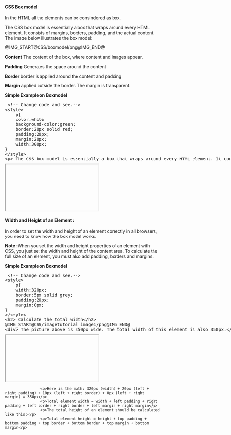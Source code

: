 <h4 >CSS Box model :</h4>
<p>In the HTML all the elements can be consindered as box.</p>
<p>The CSS box model is essentially a box that wraps around every HTML element. It consists of margins, borders, padding, and the actual content. The image below illustrates the box model:</p>
	@IMG_START@CSS/boxmodel/png@IMG_END@
<p><b>Content</b> The content of the box, where content and images appear.</p>
<p><b>Padding</b> Generates the space around the content</p>
<p><b>Border</b> border is applied around the content and padding</p>
<p><b>Margin</b> applied outside the border. The margin is transparent.</p>
<p><b>Simple Example on Boxmodel</b></p>
<section>  
<div ui-ace ="{useWrapMode: 'true', showGutter : 'true', theme:'monokai', mode: 'html', previewId:'preview1',
	onLoad: htmlcssjsContentOnLoaded,
	rendererOptions: { fontSize: 16 },
	advanced: { highlightActiveLine: true}
}" style="min-height:200px;"><xmp> <!-- Change code and see.-->
<style>
	p{
	color:white
	background-color:green;
	border:20px solid red;
	padding:20px;
	margin:20px;
	width:300px;
}
</style>
<p> The CSS box model is essentially a box that wraps around every HTML element. It consists of: borders, padding, margins, and the actual content.</p>
</xmp>
</div>
<div>
	<iframe id="preview1"></iframe>
</div>
</section>	
		
<h4 >Width and Height of an Element :</h4>
<p>In order to set the width and height of an element correctly in all browsers, you need to know how the box model works.</p>
<p><b>Note :</b>When you set the width and height properties of an element with CSS, you just set the width and height of the content area. To calculate the full size of an element, you must also add padding, borders and margins.</p>
<p><b>Simple Example on Boxmodel</b></p>
<section>  
<div ui-ace ="{useWrapMode: 'true', showGutter : 'true', theme:'monokai', mode: 'html', previewId:'preview2',
	onLoad: htmlcssjsContentOnLoaded,
	rendererOptions: { fontSize: 16 },
	advanced: { highlightActiveLine: true}
}" style="min-height:200px;"><xmp> <!-- Change code and see.-->
<style>
	p{
	width:320px;
	border:5px solid grey;
	padding:20px;
	margin:0px;
}
</style>
<h2> Calculate the total width</h2>
@IMG_START@CSS/imagetutorial_image1/png@IMG_END@
<div> The picture above is 350px wide. The total width of this element is also 350px.</div>
</xmp>
</div>
<div>
	<iframe id="preview2"></iframe>
</div>
</section>	
	
				
					<p>Here is the math: 320px (width) + 20px (left + right padding) + 10px (left + right border) + 0px (left + right margin) = 350px</p>
					<p>Total element width = width + left padding + right padding + left border + right border + left margin + right margin</p>
					<p>The total height of an element should be calculated like this:</p>
					<p>Total element height = height + top padding + bottom padding + top border + bottom border + top margin + bottom margin</p>
				
